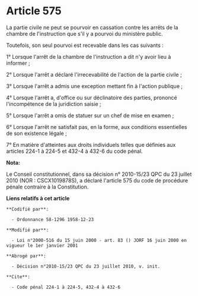 # Article 575

La partie civile ne peut se pourvoir en cassation contre les arrêts de la chambre de l'instruction que s'il y a pourvoi du
ministère public.

Toutefois, son seul pourvoi est recevable dans les cas suivants :

1° Lorsque l'arrêt de la chambre de l'instruction a dit n'y avoir lieu à informer ;

2° Lorsque l'arrêt a déclaré l'irrecevabilité de l'action de la partie civile ;

3° Lorsque l'arrêt a admis une exception mettant fin à l'action publique ;

4° Lorsque l'arrêt a, d'office ou sur déclinatoire des parties, prononcé l'incompétence de la juridiction saisie ;

5° Lorsque l'arrêt a omis de statuer sur un chef de mise en examen ;

6° Lorsque l'arrêt ne satisfait pas, en la forme, aux conditions essentielles de son existence légale ;

7° En matière d'atteintes aux droits individuels telles que définies aux articles 224-1 à 224-5 et 432-4 à 432-6 du code
pénal.

**Nota:**

Le Conseil constitutionnel, dans sa décision n° 2010-15/23 QPC du 23 juillet 2010 (NOR : CSCX1019878S), a déclaré l'article
575 du code de procédure pénale contraire à la Constitution.

**Liens relatifs à cet article**

	**Codifié par**:

	  - Ordonnance 58-1296 1958-12-23

	**Modifié par**:

	  - Loi n°2000-516 du 15 juin 2000 - art. 83 () JORF 16 juin 2000 en vigueur le 1er janvier 2001

	**Abrogé par**:

	  - Décision n°2010-15/23 QPC du 23 juillet 2010, v. init.

	**Cite**:

	  - Code pénal 224-1 à 224-5, 432-4 à 432-6

